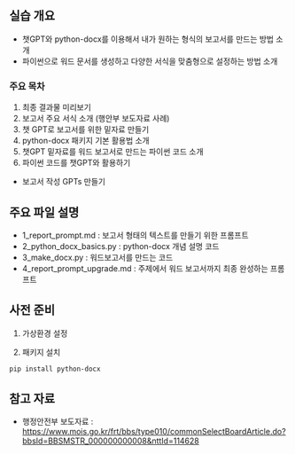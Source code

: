 ## 실습 개요
- 챗GPT와 python-docx를 이용해서 내가 원하는 형식의 보고서를 만드는 방법 소개
- 파이썬으로 워드 문서를 생성하고 다양한 서식을 맞춤형으로 설정하는 방법 소개

### 주요 목차
1. 최종 결과물 미리보기
2. 보고서 주요 서식 소개 (행안부 보도자료 사례)
3. 챗 GPT로 보고서를 위한 밑자료 만들기
4. python-docx 패키지 기본 활용법 소개
5. 챗GPT 밑자료를 워드 보고서로 만드는 파이썬 코드 소개
6. 파이썬 코드를 챗GPT와 활용하기
  - 보고서 작성 GPTs 만들기




## 주요 파일 설명

- 1_report_prompt.md : 보고서 형태의 텍스트를 만들기 위한 프롬프트
- 2_python_docx_basics.py : python-docx 개념 설명 코드
- 3_make_docx.py : 워드보고서를 만드는 코드 
- 4_report_prompt_upgrade.md : 주제에서 워드 보고서까지 최종 완성하는 프롬프트



## 사전 준비
1. 가상환경 설정

2. 패키지 설치

```bash
pip install python-docx
```


## 참고 자료
- 행정안전부 보도자료 : https://www.mois.go.kr/frt/bbs/type010/commonSelectBoardArticle.do?bbsId=BBSMSTR_000000000008&nttId=114628


